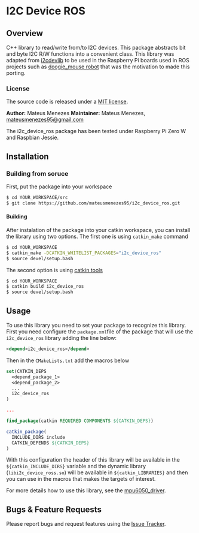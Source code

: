 # I2C Device ROS

## Overview
C++ library to read/write from/to I2C devices. This package abstracts bit and byte I2C R/W functions into a convenient class. This library was adapted from [i2cdevlib](https://github.com/jrowberg/i2cdevlib) to be used in the Raspberry Pi boards used in ROS projects such as [doogie_mouse robot](https://github.com/Brazilian-Institute-of-Robotics/doogie) that was the motivation to made this porting.

### License

The source code is released under a [MIT license](LICENSE).

**Author:** Mateus Menezes
**Maintainer:** Mateus Menezes, mateusmenezes95@gmail.com

The i2c_device_ros package has been tested under Raspberry Pi Zero W and Raspbian Jessie.

## Installation

### Building from soruce

First, put the package into your workspace
```sh
$ cd YOUR_WORKSPACE/src
$ git clone https://github.com/mateusmenezes95/i2c_device_ros.git
```

#### Building

After instalation of the package into your catkin workspace, you can install the library using two options. The first one is using `catkin_make` command 
```sh
$ cd YOUR_WORKSPACE
$ catkin_make -DCATKIN_WHITELIST_PACKAGES="i2c_device_ros"
$ source devel/setup.bash
```

The second option is using [catkin tools](https://catkin-tools.readthedocs.io/en/latest/)
```sh
$ cd YOUR_WORKSPACE
$ catkin build i2c_device_ros
$ source devel/setup.bash
```

## Usage

To use this library you need to set your package to recognize this library. First you need configure the `package.xml`file of the package that will use the `i2c_device_ros` library adding the line below:
```xml
<depend>i2c_device_ros</depend>
```

Then in the `CMakeLists.txt` add the macros below

```cmake
set(CATKIN_DEPS 
  <depend_package_1>
  <depend_package_2>
  ...
  i2c_device_ros
)

...

find_package(catkin REQUIRED COMPONENTS ${CATKIN_DEPS})

catkin_package(
  INCLUDE_DIRS include
  CATKIN_DEPENDS ${CATKIN_DEPS}
)
```

With this configuration the header of this library will be available in the `${catkin_INCLUDE_DIRS}` variable and the dynamic library (`libi2c_device_ross.so`) will be available in `${catkin_LIBRARIES}` and then you can use in the macros that makes the targets of interest.

For more details how to use this library, see the [mpu6050_driver](https://github.com/mateusmenezes95/mpu6050_driver).

## Bugs & Feature Requests

Please report bugs and request features using the [Issue Tracker](https://github.com/mateusmenezes95/i2c_device_ros/issues).
